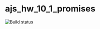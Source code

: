 # ajs_hw_10_1_promises


[![Build status](https://ci.appveyor.com/api/projects/status/gf3el5rd9vjhq8wn?svg=true)](https://ci.appveyor.com/project/VyacheslavBakashov/ajs-hw10-1-promises)
